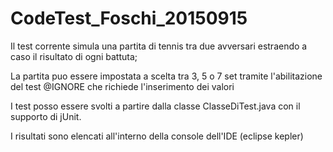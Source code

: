 # CodeTest_Foschi_20150915
Il test corrente simula una partita di tennis tra due avversari estraendo a caso il risultato di ogni battuta;

La partita puo essere impostata a scelta tra 3, 5  o 7 set tramite l'abilitazione del test @IGNORE che richiede l'inserimento dei valori 

I test posso essere svolti a partire dalla classe ClasseDiTest.java con il supporto di jUnit. 

I risultati sono elencati all'interno della console dell'IDE (eclipse kepler)

